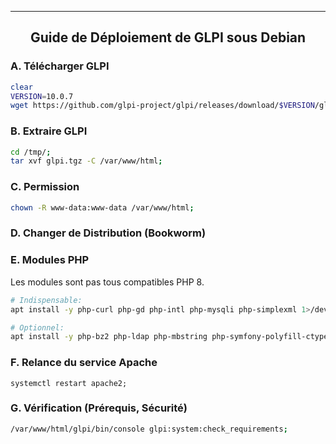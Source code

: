 --------------------------------------------------------------------------------------------------------------------------------------------
## <p align='center'> Guide de Déploiement de GLPI sous Debian </p>

### A. Télécharger GLPI
```bash
clear
VERSION=10.0.7
wget https://github.com/glpi-project/glpi/releases/download/$VERSION/glpi-$VERSION.tgz -O /tmp/glpi.tgz 2>/dev/null;
```

### B. Extraire GLPI
```bash
cd /tmp/;
tar xvf glpi.tgz -C /var/www/html;
```

### C. Permission
```bash
chown -R www-data:www-data /var/www/html;
```

### D. Changer de Distribution (Bookworm)


### E. Modules PHP
Les modules sont pas tous compatibles PHP 8.
```bash
# Indispensable:
apt install -y php-curl php-gd php-intl php-mysqli php-simplexml 1>/dev/null;

# Optionnel:
apt install -y php-bz2 php-ldap php-mbstring php-symfony-polyfill-ctype php-zip;
```

### F. Relance du service Apache
```
systemctl restart apache2;
```


### G. Vérification (Prérequis, Sécurité)
```bash
/var/www/html/glpi/bin/console glpi:system:check_requirements;
```
